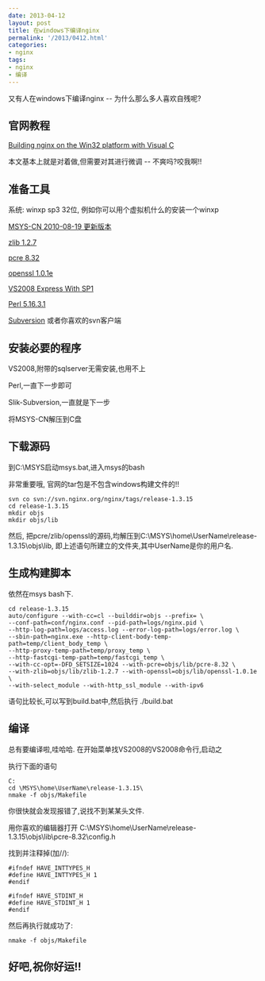 ```yaml
---
date: 2013-04-12
layout: post
title: 在windows下编译nginx
permalink: '/2013/0412.html'
categories:
- nginx
tags:
- nginx
- 编译
---
```


又有人在windows下编译nginx -- 为什么那么多人喜欢自残呢?

官网教程
--------

[Building nginx on the Win32 platform with Visual C](http://nginx.org/en/docs/howto_build_on_win32.html)

本文基本上就是对着做,但需要对其进行微调 -- 不爽吗?咬我啊!!

准备工具
---------

系统: winxp sp3 32位, 例如你可以用个虚拟机什么的安装一个winxp

[MSYS-CN 2010-08-19 更新版本](https://msys-cn.googlecode.com/files/MSYS-Update.7z)

[zlib 1.2.7](http://zlib.net/zlib-1.2.7.tar.gz)

[pcre 8.32](http://nchc.dl.sourceforge.net/project/pcre/pcre/8.32/pcre-8.32.zip)

[openssl 1.0.1e](http://www.openssl.org/source/openssl-1.0.1e.tar.gz)

[VS2008 Express With SP1](http://download.microsoft.com/download/3/0/2/3025EAE6-2E15-4972-972A-F5B1ED248E85/VS2008ExpressWithSP1CHSX1504735.iso)

[Perl 5.16.3.1](http://strawberry-perl.googlecode.com/files/strawberry-perl-5.16.3.1-32bit.msi)

[Subversion](http://www.sliksvn.com/pub/Slik-Subversion-1.7.9-win32.msi) 或者你喜欢的svn客户端


安装必要的程序
---------------

VS2008,附带的sqlserver无需安装,也用不上

Perl,一直下一步即可

Slik-Subversion,一直就是下一步

将MSYS-CN解压到C盘

下载源码
--------

到C:\MSYS启动msys.bat,进入msys的bash

非常重要哦, 官网的tar包是不包含windows构建文件的!!

```
svn co svn://svn.nginx.org/nginx/tags/release-1.3.15
cd release-1.3.15
mkdir objs
mkdir objs/lib
```

然后, 把pcre/zlib/openssl的源码,均解压到C:\MSYS\home\UserName\release-1.3.15\objs\lib,
即上述语句所建立的文件夹,其中UserName是你的用户名.

生成构建脚本
-----------

依然在msys bash下.

```
cd release-1.3.15
auto/configure --with-cc=cl --builddir=objs --prefix= \
--conf-path=conf/nginx.conf --pid-path=logs/nginx.pid \
--http-log-path=logs/access.log --error-log-path=logs/error.log \
--sbin-path=nginx.exe --http-client-body-temp-path=temp/client_body_temp \
--http-proxy-temp-path=temp/proxy_temp \
--http-fastcgi-temp-path=temp/fastcgi_temp \
--with-cc-opt=-DFD_SETSIZE=1024 --with-pcre=objs/lib/pcre-8.32 \
--with-zlib=objs/lib/zlib-1.2.7 --with-openssl=objs/lib/openssl-1.0.1e \
--with-select_module --with-http_ssl_module --with-ipv6
```

语句比较长,可以写到build.bat中,然后执行 ./build.bat

编译
----

总有要编译啦,哇哈哈. 在开始菜单找VS2008的VS2008命令行,启动之

执行下面的语句

```
C:
cd \MSYS\home\UserName\release-1.3.15\
nmake -f objs/Makefile
```

你很快就会发现报错了,说找不到某某头文件. 

用你喜欢的编辑器打开 C:\MSYS\home\UserName\release-1.3.15\objs\lib\pcre-8.32\config.h

找到并注释掉(加//):

```
#ifndef HAVE_INTTYPES_H
#define HAVE_INTTYPES_H 1
#endif

#ifndef HAVE_STDINT_H
#define HAVE_STDINT_H 1
#endif
```

然后再执行就成功了:

```
nmake -f objs/Makefile
```

好吧,祝你好运!!
---------------

